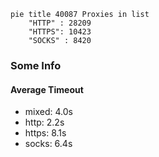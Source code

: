 
```mermaid
pie title 40087 Proxies in list
    "HTTP" : 28209
    "HTTPS": 10423
    "SOCKS" : 8420
```

### Some Info
#### Average Timeout

- mixed: 4.0s
- http: 2.2s
- https: 8.1s
- socks: 6.4s